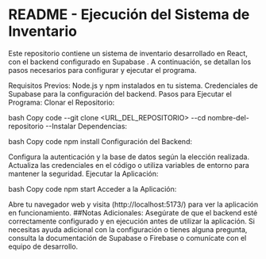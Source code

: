 # README - Ejecución del Sistema de Inventario
Este repositorio contiene un sistema de inventario desarrollado en React, con el backend configurado en Supabase . A continuación, se detallan los pasos necesarios para configurar y ejecutar el programa.

Requisitos Previos:
Node.js y npm instalados en tu sistema.
Credenciales de Supabase para la configuración del backend.
Pasos para Ejecutar el Programa:
Clonar el Repositorio:

bash
Copy code
--git clone <URL_DEL_REPOSITORIO>
--cd nombre-del-repositorio
--Instalar Dependencias:

bash
Copy code
npm install
Configuración del Backend:


Configura la autenticación y la base de datos según la elección realizada.
Actualiza las credenciales en el código o utiliza variables de entorno para mantener la seguridad.
Ejecutar la Aplicación:

bash
Copy code
npm start
Acceder a la Aplicación:

Abre tu navegador web y visita (http://localhost:5173/) para ver la aplicación en funcionamiento.
##Notas Adicionales:
Asegúrate de que el backend esté correctamente configurado y en ejecución antes de utilizar la aplicación.
Si necesitas ayuda adicional con la configuración o tienes alguna pregunta, consulta la documentación de Supabase o Firebase o comunícate con el equipo de desarrollo.
